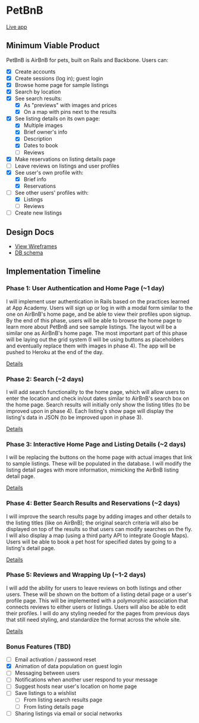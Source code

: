 # PetBnB

[Live app][app]

[app]: http://petbnb.shibo.io

## Minimum Viable Product
PetBnB is AirBnB for pets, built on Rails and Backbone. Users can:

<!-- This is a Markdown checklist. Use it to keep track of your progress! -->

- [x] Create accounts
- [x] Create sessions (log in); guest login
- [x] Browse home page for sample listings
- [x] Search by location
- [x] See search results:
  - [x] As "previews" with images and prices
  - [x] On a map with pins next to the results
- [x] See listing details on its own page:
  - [x] Multiple images
  - [x] Brief owner's info
  - [x] Description
  - [x] Dates to book
  - [ ] Reviews
- [x] Make reservations on listing details page
- [ ] Leave reviews on listings and user profiles
- [x] See user's own profile with:
  - [x] Brief info
  - [x] Reservations
- [ ] See other users' profiles with:
  - [x] Listings
  - [ ] Reviews
- [ ] Create new listings

## Design Docs
* [View Wireframes][views]
* [DB schema][schema]

[views]: ./docs/views.md
[schema]: ./docs/schema.md

## Implementation Timeline

### Phase 1: User Authentication and Home Page (~1 day)
I will implement user authentication in Rails based on the practices
learned at App Academy. Users will sign up or log in with a modal form
similar to the one on AirBnB's home page, and be able to view their
profiles upon signup.
By the end of this phase, users will be able to browse the home page to
learn more about PetBnB and see sample listings. The layout will be a
similar one as AirBnB's home page. The most important part of this phase
will be laying out the grid system (I will be using buttons as
placeholders and eventually replace them with images in phase 4). The
app will be pushed to Heroku at the end of the day.

[Details][phase-one]

### Phase 2: Search (~2 days)
I will add search functionality to the home page, which will allow users
to enter the location and check in/out dates similar to AirBnB's search
box on the home page. Search results will initially only show the
listing titles (to be improved upon in phase 4). Each listing's show
page will display the listing's data in JSON (to be improved upon in
phase 3).

[Details][phase-two]

### Phase 3: Interactive Home Page and Listing Details (~2 days)
I will be replacing the buttons on the home page with actual images that
link to sample listings. These will be populated in the database.
I will modify the listing detail pages with more information, mimicking
the AirBnB listing detail page.

[Details][phase-three]

### Phase 4: Better Search Results and Reservations (~2 days)
I will improve the search results page by adding images and other
details to the listing titles (like on AirBnB); the original search
criteria will also be displayed on top of the results so that users can
modify searches on the fly. I will also display a map (using a third
party API to integrate Google Maps).
Users will be able to book a pet host for specified dates by going to
a listing's detail page.

[Details][phase-four]

### Phase 5: Reviews and Wrapping Up (~1-2 days)
I will add the ability for users to leave reviews on both listings and
other users. These will be shown on the bottom of a listing detail page
or a user's profile page. This will be implemented with a polymorphic
association that connects reviews to either users or listings. Users
will also be able to edit their profiles.
I will do any styling needed for the pages from previous days that still
need styling, and standardize the format across the whole site.


[Details][phase-five]

### Bonus Features (TBD)
- [ ] Email activation / password reset
- [x] Animation of data population on guest login
- [ ] Messaging between users
- [ ] Notifications when another user respond to your message
- [ ] Suggest hosts near user's location on home page
- [ ] Save listings to a wishlist
  - [ ] From listing search results page
  - [ ] From listing details page
- [ ] Sharing listings via email or social networks

[phase-one]: ./docs/phases/phase1.md
[phase-two]: ./docs/phases/phase2.md
[phase-three]: ./docs/phases/phase3.md
[phase-four]: ./docs/phases/phase4.md
[phase-five]: ./docs/phases/phase5.md
